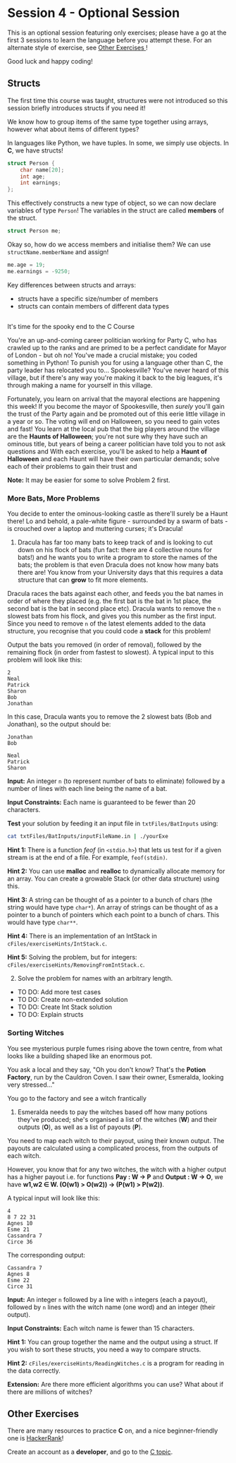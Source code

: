 # Session 4 - Optional Session 

This is an optional session featuring only exercises; please have a go at the first 3 sessions to learn the language before you attempt these.
For an alternate style of exercise, see <a href="#OtherExercises"> Other Exercises </a>!

Good luck and happy coding!

## <a name="Structs"> Structs </a>

The first time this course was taught, structures were not introduced so this session briefly introduces structs if you need it! 

We know how to group items of the same type together using arrays, however what about items of different types? 

In languages like Python, we have tuples. In some, we simply use objects. In **C**, we have structs! 

```c
struct Person {
    char name[20];
    int age;
    int earnings;
};
```

This effectively constructs a new type of object, so we can now declare variables of type `Person`! The variables in the struct are called **members** of the struct.

```c
struct Person me;
```

Okay so, how do we access members and initialise them? We can use `structName.memberName` and assign! 

```c
me.age = 19;
me.earnings = -9250; 
```

Key differences between structs and arrays:
- structs have a specific size/number of members 
- structs can contain members of different data types 


## <a name="Exercises"> </a>

It's time for the spooky end to the C Course

You're an up-and-coming career politician working for Party C, who has crawled up to the ranks and are primed to be a perfect candidate for Mayor of London - but oh no! You've made a crucial mistake; you coded something in Python! To punish you for using a language other than C, the party leader has relocated you to... Spookesville? You've never heard of this village, but if there's any way you're making it back to the big leagues, it's through making a name for yourself in this village. 

Fortunately, you learn on arrival that the mayoral elections are happening this week! If you become the mayor of Spookesville, then *surely* you'll gain the trust of the Party again and be promoted out of this eerie little village in a year or so. The voting will end on Halloween, so you need to gain votes and fast! You learn at the local pub that the big players around the village are the **Haunts of Halloween**; you're not sure why they have such an ominous title, but years of being a career politician have told you to not ask questions and 
With each exercise, you'll be asked to help a **Haunt of Halloween** and each Haunt will have their own particular demands; solve each of their problems to gain their trust and 

**Note:** It may be easier for some to solve Problem 2 first. 

### <a name="Exercise1"> More Bats, More Problems </a>

You decide to enter the ominous-looking castle as there'll surely be a Haunt there! Lo and behold, a pale-white figure - surrounded by a swarm of bats - is crouched over a laptop and muttering curses; it's Dracula! 

1) Dracula has far too many bats to keep track of and is looking to cut down on his flock of bats (fun fact: there are 4 collective nouns for bats!) and he wants you to write a program to store the names of the bats; the problem is that even Dracula does not know how many bats there are! You know from your University days that this requires a data structure that can **grow** to fit more elements.

Dracula races the bats against each other, and feeds you the bat names in order of where they placed (e.g. the first bat is the bat in 1st place, the second bat is the bat in second place etc). Dracula wants to remove the `n` slowest bats from his flock, and gives you this number as the first input. Since you need to remove `n` of the latest elements added to the data structure, you recognise that you could code a **stack** for this problem! 

Output the bats you removed (in order of removal), followed by the remaining flock (in order from fastest to slowest). A typical input to this problem will look like this:

```
2
Neal 
Patrick 
Sharon 
Bob
Jonathan 
```

In this case, Dracula wants you to remove the 2 slowest bats (Bob and Jonathan), so the output should be:

```
Jonathan
Bob

Neal 
Patrick 
Sharon 
```

**Input:** An integer `n` (to represent number of bats to eliminate) followed by a number of lines with each line being the name of a bat. 

**Input Constraints:** Each name is guaranteed to be fewer than 20 characters.

**Test** your solution by feeding it an input file in `txtFiles/BatInputs` using: 
```sh
cat txtFiles/BatInputs/inputFileName.in | ./yourExe
```

**Hint 1:** There is a function *feof* (in `<stdio.h>`) that lets us test for if a given stream is at the end of a file. For example, `feof(stdin)`. 

**Hint 2:** You can use **malloc** and **realloc** to dynamically allocate memory for an array. You can create a growable Stack (or other data structure) using this. 

**Hint 3:** A string can be thought of as a pointer to a bunch of chars (the string would have type `char*`). An array of strings can be thought of as a pointer to a bunch of pointers which each point to a bunch of chars. This would have type `char**`. 

**Hint 4:** There is an implementation of an IntStack in `cFiles/exerciseHints/IntStack.c`. 

**Hint 5:** Solving the problem, but for integers: `cFiles/exerciseHints/RemovingFromIntStack.c`.

2) Solve the problem for names with an arbitrary length. 


- TO DO: Add more test cases 
- TO DO: Create non-extended solution
- TO DO: Create Int Stack solution
- TO DO: Explain structs 

### <a name="Exercise2"> Sorting Witches </a>

You see mysterious purple fumes rising above the town centre, from what looks like a building shaped like an enormous pot. 

You ask a local and they say, "Oh you don't know? That's the **Potion Factory**, run by the Cauldron Coven. I saw their owner, Esmeralda, looking very stressed..." 

You go to the factory and see a witch frantically 

1) Esmeralda needs to pay the witches based off how many potions they've produced; she's organised a list of the witches (**W**) and their outputs (**O**), as well as a list of payouts (**P**). 

You need to map each witch to their payout, using their known output. The payouts are calculated using a complicated process, from the outputs of each witch. 

However, you know that for any two witches, the witch with a higher output has a higher payout i.e. for functions **Pay : W -> P** and **Output : W -> O**, we have **w1,w2 ∈ W. (O(w1) > O(w2)) -> (P(w1) > P(w2))**. 

A typical input will look like this: 
```
4
8 7 22 31
Agnes 10
Esme 21
Cassandra 7
Circe 36
```

The corresponding output:
```
Cassandra 7 
Agnes 8
Esme 22
Circe 31
```

**Input:** An integer `n` followed by a line with `n` integers (each a payout), followed by `n` lines with the witch name (one word) and an integer (their output).

**Input Constraints:** Each witch name is fewer than 15 characters. 

**Hint 1:** You can group together the name and the output using a struct. If you wish to sort these structs, you need a way to compare structs. 

**Hint 2:** `cFiles/exerciseHints/ReadingWitches.c` is a program for reading in the data correctly. 

**Extension:** Are there more efficient algorithms you can use? What about if there are millions of witches?

## <a name="OtherExercises"> Other Exercises </a> 

There are many resources to practice **C** on, and a nice beginner-friendly one is [HackerRank](https://www.hackerrank.com/)!

Create an account as a **developer**, and go to the [C topic](https://www.hackerrank.com/domains/c). 